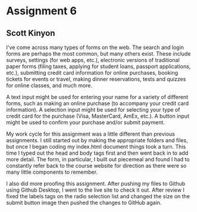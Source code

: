 # Assignment 6
## Scott Kinyon

I've come across many types of forms on the web. The search and login forms are perhaps the most common, but many others exist. These include surveys, settings (for web apps, etc.), electronic versions of traditional paper forms (filing taxes, applying for student loans, passport applications, etc.), submitting credit card information for online purchases, booking tickets for events or travel, making dinner reservations, tests and quizzes for online classes, and much more.

A text input might be used for entering your name for a variety of different forms, such as making an online purchase (to accompany your credit card information). A selection input might be used for selecting your type of credit card for the purchase (Visa, MasterCard, AmEx, etc.). A button input might be used to confirm your purchase and/or submit payment.

My work cycle for this assignment was a little different than previous assignments. I still started out by making the appropriate folders and files, but once I began coding my index.html document things took a turn. This time I typed out the head and body tags first and then went back in to add more detail. The form, in particular, I built out piecemeal and found I had to constantly refer back to the course website for direction as there were so many little components to remember.

I also did more proofing this assignment. After pushing my files to Github using Github Desktop, I went to the live site to check it out. After review I fixed the labels tags on the radio selection list and changed the size on the submit button image then pushed the changes to GitHub again.
